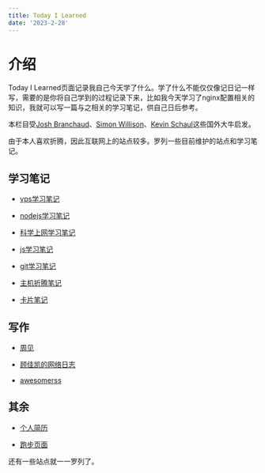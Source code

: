 ```yaml
---
title: Today I Learned
date: '2023-2-28'
---
```


# 介绍

Today I Learned页面记录我自己今天学了什么。学了什么不能仅仅像记日记一样写，需要的是你将自己学到的过程记录下来，比如我今天学习了nginx配置相关的知识，我就可以写一篇与之相关的学习笔记，供自己日后参考。

本栏目受[Josh Branchaud](https://github.com/jbranchaud/til)、[Simon Willison](https://til.simonwillison.net/)、[Kevin Schaul](https://www.kschaul.com/til/)这些国外大牛启发。

由于本人喜欢折腾，因此互联网上的站点较多。罗列一些目前维护的站点和学习笔记。

## 学习笔记

- [vps学习笔记](https://vps.gujiakai.top)

- [nodejs学习笔记](https://node.gujiakai.top)

- [科学上网学习笔记](https://gfw.gujiakai.top)

- [js学习笔记](https://js.gujiakai.top)

- [git学习笔记](https://git.gujiakai.top)

- [主机折腾笔记](https://lxzj.gujiakai.top)

- [卡片笔记](https://memo.gujiakai.top)

## 写作

- [周见](https://gujiakai.top)

- [顾佳凯的网络日志](https://blog.gujiakai.top)

- [awesomerss](https://awesomerss.com)

## 其余

- [个人简历](https://cv.gujiakai.top)

- [跑步页面](https://running.gujiakai.top)

还有一些站点就一一罗列了。